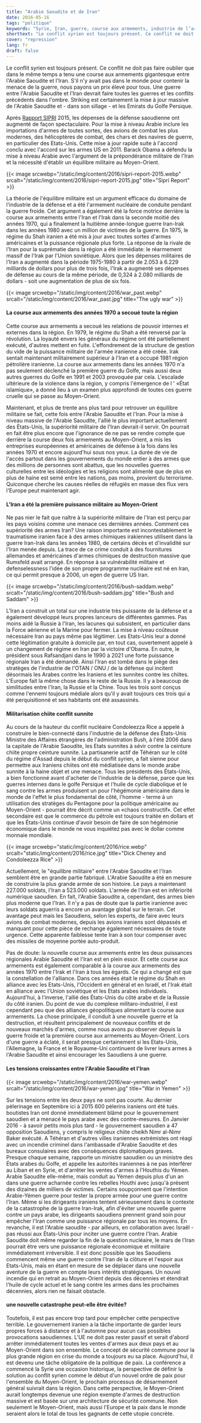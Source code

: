 ```yaml
---
title: "Arabie Saoudite et de Iran"
date: 2016-05-16
tags: "politique"
keywords: "Syrie, Iran, guerre, course aux armements, industrie de l’armement, argent, pouvoir, armement, Europe, États-Unis, vie, mort, liberté"
shorttext: "Le conflit syrien est toujours présent. Ce conflit ne doit pas faire oublier que dans le même temps a tenu une course aux armements gigantesque entre l'Arabie Saoudite et lIran."
cover: "repression"
lang: fr
draft: false
---
```


Le conflit syrien est toujours présent. Ce conflit ne doit pas faire oublier que dans le même temps a tenu une course aux armements gigantesque entre l'Arabie Saoudite et l'Iran. S'il n'y avait pas dans le monde pour contenir la menace de la guerre, nous payons un prix élevé pour tous. Une guerre entre l'Arabie Saoudite et l'Iran devrait faire toutes les guerres et les conflits précédents dans l'ombre. Striking est certainement la mise à jour massive de l'Arabie Saoudite et - dans son sillage - et les Emirats du Golfe Persique. 

Après [Rapport SIPRI](http://www.sipri.org/yearbook/2015/downloadable-files/sipri-yearbook-2015-summary-pdf "Rapport SIPRI, PDF") 2015, les dépenses de la défense saoudienne ont augmenté de façon spectaculaire. Pour la mise à niveau Arabie inclure les importations d'armes de toutes sortes, des avions de combat les plus modernes, des hélicoptères de combat, des chars et des navires de guerre, en particulier des Etats-Unis. Cette mise à jour rapide suite à l'accord conclu avec l'accord sur les armes US en 2011. Barack Obama a défendu la mise à niveau Arabie avec l'argument de la prépondérance militaire de l'Iran et la nécessité d'établir un équilibre militaire au Moyen-Orient.

{{< image srcwebp="/static/img/content/2016/sipri-report-2015.webp" srcalt="/static/img/content/2016/sipri-report-2015.jpg" title="Sipri Report" >}}

La théorie de l'équilibre militaire est un argument efficace du domaine de l'industrie de la défense et a été l'armement nucléaire de conduite pendant la guerre froide. Cet argument a également été la force motrice derrière la course aux armements entre l'Iran et l'Irak dans la seconde moitié des années 1970, qui a finalement la huitième année-longue guerre Iran-Irak dans les années 1980 avec un million de victimes de la guerre. En 1975, le régime du Shah iranien a été mis à jour avec toutes sortes d'armes américaines et la puissance régionale plus forte. La réponse de la rivale de l'Iran pour la suprématie dans la région a été immédiate: le réarmement massif de l'Irak par l'Union soviétique. Alors que les dépenses militaires de l'Iran a augmenté dans la période 1975-1980 à partir de 2.053 à 6.229 milliards de dollars pour plus de trois fois, l'Irak a augmenté ses dépenses de défense au cours de la même période, de 0,324 à 2.080 milliards de dollars - soit une augmentation de plus de six fois.

{{< image srcwebp="/static/img/content/2016/war_past.webp" srcalt="/static/img/content/2016/war_past.jpg" title="The ugly war" >}}

#### La course aux armements des années 1970 a secoué toute la région

Cette course aux armements a secoué les relations de pouvoir internes et externes dans la région. En 1979, le régime du Shah a été renversé par la révolution. La loyauté envers les généraux du régime ont été partiellement exécuté, d'autres mettent en fuite. L'effondrement de la structure de gestion du vide de la puissance militaire de l'armée iranienne a été créée. Irak sentait maintenant militairement supérieur à l'Iran et a occupé 1981 région pétrolière iranienne. La course aux armements dans les années 1970 n'a pas seulement déclenché la première guerre du Golfe, mais aussi deux autres guerres du Golfe en 1991 et 2003 provoquée par cela. L'escalade ultérieure de la violence dans la région, y compris l'émergence de l ' «État islamique», a donné lieu à un examen plus approfondi de toutes ces guerre cruelle qui se passe au Moyen-Orient.

Maintenant, et plus de trente ans plus tard pour retrouver un équilibre militaire se fait, cette fois entre l'Arabie Saoudite et l'Iran. Pour la mise à niveau massive de l'Arabie Saoudite, l'allié le plus important actuellement des États-Unis, la supériorité militaire de l'Iran devrait-il servir. On pourrait en fait être plus encore que l'ignorance de ne pas se rendre compte que derrière la course deux fois armements au Moyen-Orient, a mis les entreprises européennes et américaines de défense à la fois dans les années 1970 et encore aujourd'hui sous nos yeux. La durée de vie de l'accès partout dans les gouvernements du monde entier à des armes que des millions de personnes sont abattus, que les nouvelles guerres culturelles entre les idéologies et les religions sont alimenté que de plus en plus de haine est semé entre les nations, pas moins, provient du terrorisme. Quiconque cherche les causes réelles de réfugiés en masse des flux vers l'Europe peut maintenant agir.

#### L'Iran a été la première puissance militaire au Moyen-Orient

Ne pas nier le fait que naître à la supériorité militaire de l'Iran est perçu par les pays voisins comme une menace ces dernières années. Comment ces supériorité des armes Iran? Une raison importante est incontestablement le traumatisme iranien face à des armes chimiques irakiennes utilisent dans la guerre Iran-Irak dans les années 1980, de certains décès et d'invalidité sur l'Iran menée depuis. La trace de ce crime conduit à des fournitures allemandes et américaines d'armes chimiques de destruction massive que Rumsfeld avait arrangé. En réponse à sa vulnérabilité militaire et defenselessness l'idée de son propre programme nucléaire est né en Iran, ce qui permit presque à 2006, un egen de guerre US Iran.

{{< image srcwebp="/static/img/content/2016/bush-saddam.webp" srcalt="/static/img/content/2016/bush-saddam.jpg" title="Bush and Saddam" >}}

L'Iran a construit un total sur une industrie très puissante de la défense et a également développé leurs propres lanceurs de différentes gammes. Pas moins aidé la Russie à l'Iran, les lacunes qui subsistent, en particulier dans la Force aérienne et la Marine pour fermer. La mise à niveau coûteuse nécessaire Iran au pays même pas légitimer. Les Etats-Unis leur a donné cette légitimation gratuite à domicile par, en tout cas, ouvertement appelé à un changement de régime en Iran par la victoire d'Obama. En outre, le président sous Rafsandjani dans le 1990 à 2021 une forte puissance régionale Iran a été demandé. Ainsi l'Iran est tombé dans le piège des stratèges de l'industrie de l'OTAN / ONU / de la défense qui incitent désormais les Arabes contre les Iraniens et les sunnites contre les chiites. L'Europe fait la même chose dans le reste de la Russie. Il y a beaucoup de similitudes entre l'Iran, la Russie et la Chine. Tous les trois sont conçus comme l'ennemi toujours médiale alors qu'il y avait toujours ces trois qui a été perquisitionné et ses habitants ont été assassinés. 

#### Militarisation chiite conflit sunnite

Au cours de la hauteur du conflit nucléaire Condoleezza Rice a appelé à construire le bien-connecté dans l'industrie de la défense des États-Unis Ministre des Affaires étrangères de l'administration Bush, à l'été 2006 dans la capitale de l'Arabie Saoudite, les Etats sunnites à sévir contre la ceinture chiite propre ceinture sunnite. La partisanerie actif de Téhéran sur le côté du régime d'Assad depuis le début du conflit syrien, a fait sienne pour permettre aux Iraniens chiites ont été médiatisée dans le monde arabe sunnite à la haine objet et une menace. Tous les présidents des États-Unis, a bien fonctionné avant d'acheter de l'industrie de la défense, parce que les guerres internes dans le golfe Persique et l'huile de cycle diabolique et le sang contre les armes produisent un pour l'hégémonie américaine dans le monde de l'effet le plus fondamental de côté, l'homme - terme à un utilisation des stratèges du Pentagone pour la politique américaine au Moyen-Orient - pourrait être décrit comme un «chaos constructif». Cet effet secondaire est que le commerce du pétrole est toujours traitée en dollars et que les États-Unis continue d'avoir besoin de faire de son hégémonie économique dans le monde ne vous inquiétez pas avec le dollar comme monnaie mondiale.

{{< image srcwebp="static/img/content/2016/rice.webp" srcalt="static/img/content/2016/rice.jpg" title="Dick Cheney and Condoleezza Rice" >}}

Actuellement, le "équilibre militaire" entre l'Arabie Saoudite et l'Iran semblent être en grande partie fabriqué. L'Arabie Saoudite a été en mesure de construire la plus grande armée de son histoire. Le pays a maintenant 227.000 soldats, l'Iran a 523.000 soldats. L'armée de l'Iran est en infériorité numérique saoudien. En fait, l'Arabie Saoudite a, cependant, des armes bien plus moderne que l'Iran. Il n'y a pas de doute que la partie iranienne avec leurs soldats aguerris a encore un avantage global sur le terrain. Cet avantage peut mais les Saoudiens, selon les experts, de faire avec leurs avions de combat modernes, depuis les avions iraniens sont dépassés et manquant pour cette pièce de rechange également nécessaires de toute urgence. Cette apparente faiblesse tente Iran à son tour compenser avec des missiles de moyenne portée auto-produit.

Pas de doute: la nouvelle course aux armements entre les deux puissances régionales Arabie Saoudite et l'Iran est en plein essor. Et cette course aux armements est également comparable à la course aux armements des années 1970 entre l'Irak et l'Iran à tous les égards. Ce qui a changé est que la constellation de l'alliance. Dans ces années était le régime du Shah en alliance avec les Etats-Unis, l'Occident en général et en Israël, et l'Irak était en alliance avec l'Union soviétique et les Etats arabes individuels. Aujourd'hui, à l'inverse, l'allié des États-Unis du côté arabe et de la Russie du côté iranien. Du point de vue du complexe militaro-industriel, il est cependant peu que des alliances géopolitiques alimentant la course aux armements. La chose principale, il conduit à une nouvelle guerre et la destruction, et résultent principalement de nouveaux conflits et de nouveaux marchés d'armes, comme nous avons pu observer depuis la guerre froide et la première course aux armements au Moyen-Orient. Lors d'une guerre a éclaté, il serait presque certainement si les Etats-Unis, l'Allemagne, la France et le Royaume-Uni continuent de livrer leurs armes à l'Arabie Saoudite et ainsi encourager les Saoudiens à une guerre.

#### Les tensions croissantes entre l'Arabie Saoudite et l'Iran

{{< image srcwebp="/static/img/content/2016/war-yemen.webp" srcalt="/static/img/content/2016/war-yemen.jpg" title="War in Yemen" >}}

Sur les tensions entre les deux pays ne sont pas courte. Au dernier pèlerinage en Septembre ici à 2015 600 pèlerins iraniens ont été tués. boutistes Iran ont donné immédiatement blâmé pour le gouvernement saoudien et a menacé le pays arabe avec des contre-mesures. En Janvier 2016 - à savoir petits mois plus tard - le gouvernement saoudien a 47 opposition Saoudiens, y compris le religieux chiite cheikh Nimr al-Nimr Baker exécuté. A Téhéran et d'autres villes iraniennes extrémistes ont réagi avec un incendie criminel dans l'ambassade d'Arabie Saoudite et des bureaux consulaires avec des conséquences diplomatiques graves. Presque chaque semaine, rapporte un ministre saoudien ou un ministre des États arabes du Golfe, et appelle les autorités iraniennes à ne pas interférer au Liban et en Syrie, et d'arrêter les ventes d'armes à l'Houthis du Yémen. Arabie Saoudite elle-même, mais conduit au Yémen depuis plus d'un an dans une guerre acharnée contre les rebelles Houthi avec jusqu'à présent des dizaines de milliers de victimes. Certains soupçonnent que l'intention Arabie-Yémen guerre pour tester la propre armée pour une guerre contre l'Iran. Même si les dirigeants iraniens tentent sérieusement dans le contexte de la catastrophe de la guerre Iran-Irak, afin d'éviter une nouvelle guerre contre un pays arabe, les dirigeants saoudiens prennent grand soin pour empêcher l'Iran comme une puissance régionale par tous les moyens. En revanche, il est l'Arabie saoudite - par ailleurs, en collaboration avec Israël - pas réussi aux États-Unis pour inciter une guerre contre l'Iran. Arabie Saoudite doit même regarder la fin de la question nucléaire, le mars de l'Iran pourrait être vers une puissance régionale économique et militaire immédiatement irréversible. Il est donc possible que les Saoudiens commencent même une guerre contre l'Iran de la clôture et l'espoir aux Etats-Unis, mais en étant en mesure de se déplacer dans une nouvelle aventure de la guerre en compte leurs intérêts stratégiques. Un nouvel incendie qui en retrait au Moyen-Orient depuis des décennies et étendrait l'huile de cycle actuel et le sang contre les armes dans les prochaines décennies, alors rien ne faisait obstacle.

#### une nouvelle catastrophe peut-elle être évitée?

Toutefois, il est pas encore trop tard pour empêcher cette perspective terrible. Le gouvernement iranien a la tâche importante de garder leurs propres forces à distance et à l'automne pour aucun cas possibles provocations saoudiennes. L'UE ne doit pas rester passif et serait d'abord arrêter immédiatement toutes les ventes d'armes aux deux pays et au Moyen-Orient dans son ensemble. Le concept de sécurité commune pour la plus grande région en crise du monde a toujours eu sa place. Aujourd'hui, il est devenu une tâche obligatoire de la politique de paix. La conférence a commencé la Syrie une occasion historique, la perspective de définir la solution au conflit syrien comme le début d'un nouvel ordre de paix pour l'ensemble du Moyen-Orient, le prochain processus de désarmement général suivrait dans la région. Dans cette perspective, le Moyen-Orient aurait longtemps devenue une région exempte d'armes de destruction massive et est basée sur une architecture de sécurité commune. Non seulement le Moyen-Orient, mais aussi l'Europe et la paix dans le monde seraient alors le total de tous les gagnants de cette utopie concrète.
